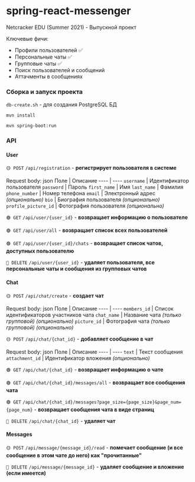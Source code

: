 # spring-react-messenger
Netcracker EDU (Summer 2021) - Выпускной проект

Ключевые фичи:
* Профили пользователей ✅
* Персональные чаты ✅
* Групповые чаты ✅
* Поиск пользователей и сообщений
* Аттачменты в сообщениях

### Сборка и запуск проекта

`db-create.sh` - для создания PostgreSQL БД

`mvn install`

`mvn spring-boot:run`

### API

#### User
`🟡 POST` `/api/registration` - **регистрирует пользователя в системе**

Request body: json
Поле | Описание
---- | ----
`username` | Идентификатор пользователя
`password` | Пароль
`first_name` | Имя
`last_name` | Фамилия
`phone_number` | Номер телефона
`email` | Электронный адрес *(опционально)*
`bio` | Биография пользователя *(опционально)*
`profile_picture_id` | Фотография пользователя *(опционально)*

`🟢 GET` `/api/user/{user_id}` - **возвращает информацию о пользователе**

`🟢 GET` `/api/user/all` - **возвращает список всех пользователей**

`🟢 GET` `/api/user/{user_id}/chats` - **возвращает список чатов, доступных пользователю**

`🔴 DELETE` `/api/user/{user_id}` - **удаляет пользователя, все персональные чаты и сообщения из групповых чатов**

#### Chat

`🟡 POST` `/api/chat/create` - **создает чат**

Request body: json
Поле | Описание
---- | ----
`members_id` | Список идентификаторов участников чата
`chat_name` | Название чата *(только групповой)* *(опционально)*
`picture_id` | Фотография чата *(только групповой)* *(опционально)*

`🟡 POST` `/api/chat/{chat_id}` - **добавляет сообщение в чат**

Request body: json
Поле | Описание
---- | ----
`text` | Текст сообщения
`attachment_id` | Идентификатор вложения *(опционально)*

`🟢 GET` `/api/chat/{chat_id}` - **возвращает информацию о чате**

`🟢 GET` `/api/chat/{chat_id}/messages/all` - **возвращает все сообщения чата**

`🟢 GET` `/api/chat/{chat_id}/messages?page_size={page_size}&page_num={page_num}` - **возвращает сообщения чата в виде страниц**

`🔴 DELETE` `/api/chat/{chat_id}` - **удаляет чат**

#### Messages

`🟡 POST` `/api/message/{message_id}/read` - **помечает сообщение (и все сообщение в этом чате до него) как "прочитанные"**

`🔴 DELETE` `/api/message/{message_id}` - **удаляет сообщение и вложение (если имеется)**
